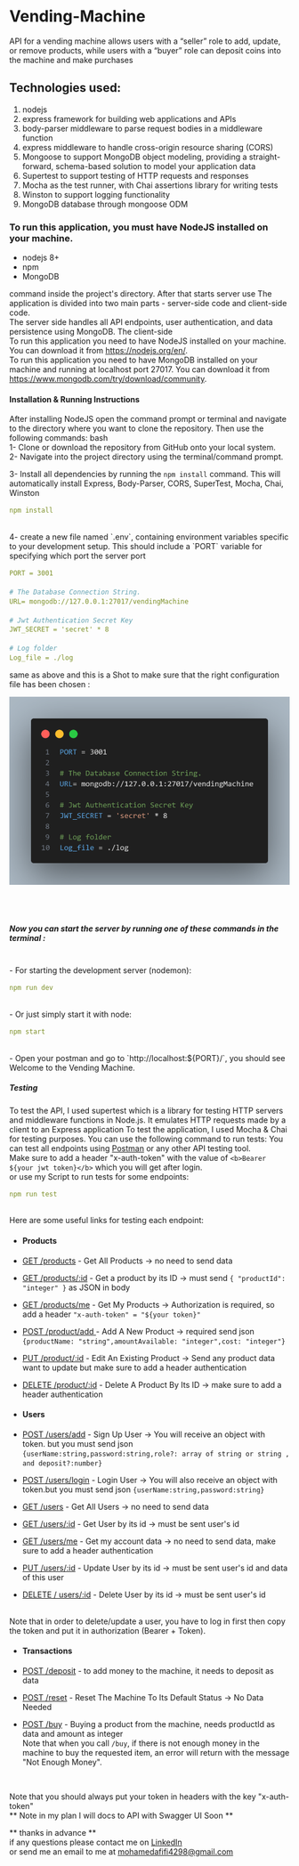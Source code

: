 # Vending-Machine
API for a vending machine allows users with a “seller” role to add, update, or remove products, while users with a “buyer” role can deposit coins into the machine and make purchases

## Technologies used:
1. nodejs
2. express framework for building web applications and APIs
3. body-parser middleware to parse request bodies in a middleware function
4. express middleware to handle cross-origin resource sharing (CORS)
5. Mongoose to support MongoDB object modeling, providing a straight-forward, schema-based solution to model your application data
6. Supertest to support testing of HTTP requests and responses  
7. Mocha as the test runner, with Chai assertions library for writing tests
8. Winston to support logging functionality  
9. MongoDB database through mongoose ODM 

### To run this application, you must have NodeJS installed on your machine. 
- nodejs 8+
- npm
- MongoDB
  
command inside the project's directory. After that starts server use The application is divided into two main parts - server-side code and client-side code.
<br>
The server side handles all API endpoints, user authentication, and data persistence using MongoDB. The client-side
<br>
To run this application you need to have NodeJS installed on your machine. You can download it from https://nodejs.org/en/.
<br>
To run this application you need to have MongoDB installed on your machine and running at localhost port 27017. You can download it from https://www.mongodb.com/try/download/community.
<br >

#### Installation & Running Instructions

After installing NodeJS open the command prompt or terminal and navigate to the directory where you want to clone the repository. Then use the following commands:
bash
<br>
1- Clone or download the repository from GitHub onto your local system.
<br>
2- Navigate into the project directory using the terminal/command prompt.
<br>

3- Install all dependencies by running the `npm install` command. This will automatically install Express, Body-Parser, CORS, SuperTest, Mocha, Chai, Winston
```yaml
npm install
```
<br>
4- create a new file named `.env`, containing environment variables specific to your development setup. This should include a `PORT` variable for specifying which port the server port
<br>

```yaml
PORT = 3001

# The Database Connection String.
URL= mongodb://127.0.0.1:27017/vendingMachine

# Jwt Authentication Secret Key
JWT_SECRET = 'secret' * 8

# Log folder
Log_file = ./log
```
same as above and this is a Shot to make sure that the right configuration file has been chosen :


![ScreenShot](https://github.com/m0hamedafifi/vending-machine/blob/master/img/code.env.png)


<br><br>

##### Now you can start the server by running one of these commands in the terminal :
<br>
- For starting the development server (nodemon):
<br>

```yaml
npm run dev
```
<br>
- Or just simply start it with node:
<br>

```yaml
npm start
```
<br>
- Open your postman and go to `http://localhost:${PORT}/`, you should see Welcome to the Vending Machine.

<br>

##### Testing
To test the API, I used supertest which is a library for testing HTTP servers and middleware functions in Node.js. It emulates HTTP requests made by a client to an Express application
To test the application, I used Mocha & Chai for testing purposes. You can use the following command to run tests:
You can test all endpoints using [Postman](https://www.postman.com/) or any other API testing tool.<br>
Make sure to add a header "x-auth-token" with the value of `<b>Bearer ${your jwt token}</b>` which you will get after login.
<br>
or use my Script to run tests for some endpoints:
<br>

```yaml
npm run test
```
<br>
Here are some useful links for testing each endpoint: <br>

- #### Products

- [GET /products]() - Get All Products  -> no need to send data <br>
- [GET /products/:id]() - Get a product by its ID -> must send `{ "productId": "integer" }` as JSON in body <br>
- [GET /products/me]() -  Get My Products   -> Authorization is required, so add a header `"x-auth-token" = "${your token}"` <br>
- [POST /product/add ]() - Add A New Product -> required send json `{productName: "string",amountAvailable: "integer",cost: "integer"}` <br>
- [PUT /product/:id]() - Edit An Existing Product -> Send any product data want to update but make sure to add a header authentication <br>
- [DELETE /product/:id]() - Delete A Product By Its ID -> make sure to add a header authentication <br>

- #### Users

- [POST /users/add]() - Sign Up User -> You will receive an object with token. but you must send json `{userName:string,password:string,role?: array of string or string , and deposit?:number}` <br>
- [POST /users/login]() - Login User -> You will also receive an object with token.but you must send json `{userName:string,password:string}` <br>
- [GET /users]()  - Get All Users -> no need to send data <br>
- [GET /users/:id]() -  Get User by its id -> must be sent user's id <br>
- [GET /users/me]() - Get my account data -> no need to send data, make sure to add a header authentication <br>
- [PUT /users/:id]() - Update User by its id -> must be sent user's id and data of this user <br>
- [DELETE / users/:id]() - Delete User by its id -> must be sent user's id <br><br>

Note that in order to delete/update a user, you have to log in first then copy the token and put it in authorization (Bearer + Token).
<br>
- #### Transactions

- [POST /deposit]() - to add  money to the machine, it needs to deposit as data <br>
- [POST /reset]() -  Reset The Machine To Its Default Status -> No Data Needed <br>
- [POST /buy]() - Buying a product from the machine, needs productId as data and amount as integer <br>
Note that when you call `/buy`, if there is not enough money in the machine to buy the requested item, an error will return with the message "Not Enough Money".</s> 
<br>

Note that you should always put your token in headers with the key "x-auth-token"  <br>
** Note in my plan I will docs to API with Swagger UI Soon ** <br>

** thanks in advance ** <br>
if any  questions please contact me on [LinkedIn](https://www.linkedin.com/in/mohamed-afifi-739baa159/) <br>
or send me an email to me at [mohamedafifi4298@gmail.com](mailto:mohamedafifi4298@gmail.com) </s> </s> </s> </s> </s> </s> </s> <br>